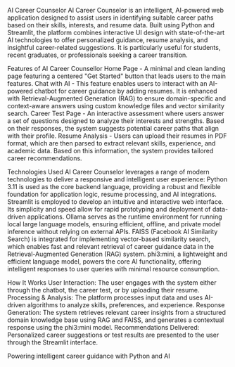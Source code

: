 AI Career Counselor
AI Career Counselor is an intelligent, AI-powered web application designed to assist users in identifying suitable career paths based on their skills, interests, and resume data. Built using Python and Streamlit, the platform combines interactive UI design with state-of-the-art AI technologies to offer personalized guidance, resume analysis, and insightful career-related suggestions. It is particularly useful for students, recent graduates, or professionals seeking a career transition.

Features of AI Career Counsellor 
Home Page - A minimal and clean landing page featuring a centered "Get Started" button that leads users to the main features.
Chat with AI - This feature enables users to interact with an AI-powered chatbot for career guidance by adding resumes. It is enhanced with Retrieval-Augmented Generation (RAG) to ensure domain-specific and context-aware answers using custom knowledge files and vector similarity search.
Career Test Page - An interactive assessment where users answer a set of questions designed to analyze their interests and strengths. Based on their responses, the system suggests potential career paths that align with their profile.
Resume Analysis - Users can upload their resumes in PDF format, which are then parsed to extract relevant skills, experience, and academic data. Based on this information, the system provides tailored career recommendations.

Technologies Used
AI Career Counselor leverages a range of modern technologies to deliver a responsive and intelligent user experience:
Python 3.11 is used as the core backend language, providing a robust and flexible foundation for application logic, resume processing, and AI integrations.
Streamlit is employed to develop an intuitive and interactive web interface. Its simplicity and speed allow for rapid prototyping and deployment of data-driven applications.
Ollama serves as the runtime environment for running local large language models, ensuring efficient, offline, and private model inference without relying on external APIs.
FAISS (Facebook AI Similarity Search) is integrated for implementing vector-based similarity search, which enables fast and relevant retrieval of career guidance data in the Retrieval-Augmented Generation (RAG) system.
phi3:mini, a lightweight and efficient language model, powers the core AI functionality, offering intelligent responses to user queries with minimal resource consumption.

How It Works
User Interaction: The user engages with the system either through the chatbot, the career test, or by uploading their resume.
Processing & Analysis: The platform processes input data and uses AI-driven algorithms to analyze skills, preferences, and experience.
Response Generation: The system retrieves relevant career insights from a structured domain knowledge base using RAG and FAISS, and generates a contextual response using the phi3:mini model.
Recommendations Delivered: Personalized career suggestions or test results are presented to the user through the Streamlit interface.

Powering intelligent career guidance with Python and AI
